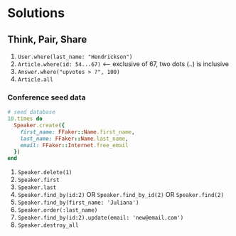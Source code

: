 # Solutions

## Think, Pair, Share

1. `User.where(last_name: "Hendrickson")`
2. `Article.where(id: 54...67)` <-- exclusive of 67, two dots (..) is inclusive
3. `Answer.where("upvotes > ?", 100)`
4. `Article.all`


### Conference seed data

```ruby
# seed database
10.times do
  Speaker.create({
    first_name: FFaker::Name.first_name,
    last_name: FFaker::Name.last_name,
    email: FFaker::Internet.free_email
  })
end
```

1. `Speaker.delete(1)`
1. `Speaker.first`
1. `Speaker.last`
1. `Speaker.find_by(id:2)` OR `Speaker.find_by_id(2)` OR `Speaker.find(2)`
1. `Speaker.find_by(first_name: 'Juliana')`
1. `Speaker.order(:last_name)`
1. `Speaker.find_by(id:2).update(email: 'new@email.com')`
1. `Speaker.destroy_all`
